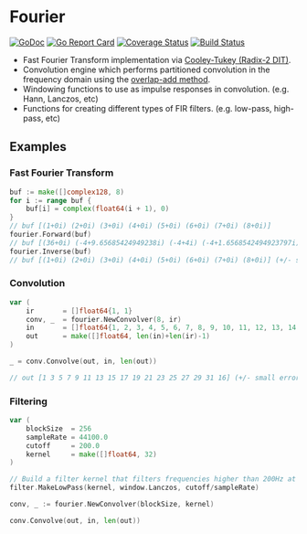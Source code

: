 # Fourier

[![GoDoc](https://godoc.org/github.com/brettbuddin/fourier?status.svg)](https://godoc.org/github.com/brettbuddin/fourier)
[![Go Report Card](https://goreportcard.com/badge/github.com/brettbuddin/fourier)](https://goreportcard.com/report/github.com/brettbuddin/fourier)
[![Coverage Status](https://codecov.io/gh/brettbuddin/fourier/graph/badge.svg)](https://codecov.io/gh/brettbuddin/fourier)
[![Build Status](https://travis-ci.org/brettbuddin/fourier.svg)](https://travis-ci.org/brettbuddin/fourier)

- Fast Fourier Transform implementation via [Cooley-Tukey (Radix-2 DIT)](https://en.wikipedia.org/wiki/Cooley–Tukey_FFT_algorithm).
- Convolution engine which performs partitioned convolution in the frequency domain using the [overlap-add method](https://en.wikipedia.org/wiki/Overlap–add_method).
- Windowing functions to use as impulse responses in convolution. (e.g.  Hann, Lanczos, etc)
- Functions for creating different types of FIR filters. (e.g.  low-pass, high-pass, etc)

## Examples

### Fast Fourier Transform

```go
buf := make([]complex128, 8)
for i := range buf {
    buf[i] = complex(float64(i + 1), 0)
}
// buf [(1+0i) (2+0i) (3+0i) (4+0i) (5+0i) (6+0i) (7+0i) (8+0i)]
fourier.Forward(buf)
// buf [(36+0i) (-4+9.65685424949238i) (-4+4i) (-4+1.6568542494923797i)...
fourier.Inverse(buf)
// buf [(1+0i) (2+0i) (3+0i) (4+0i) (5+0i) (6+0i) (7+0i) (8+0i)] (+/- small error)
```

### Convolution

```go
var (
    ir       = []float64{1, 1}
    conv, _  = fourier.NewConvolver(8, ir)
    in       = []float64{1, 2, 3, 4, 5, 6, 7, 8, 9, 10, 11, 12, 13, 14, 15, 16}
    out      = make([]float64, len(in)+len(ir)-1)
)

_ = conv.Convolve(out, in, len(out))

// out [1 3 5 7 9 11 13 15 17 19 21 23 25 27 29 31 16] (+/- small error)
```

### Filtering

```go
var (
    blockSize  = 256
    sampleRate = 44100.0
    cutoff     = 200.0
    kernel     = make([]float64, 32)
)

// Build a filter kernel that filters frequencies higher than 200Hz at 44.1kHz sampling rate.
filter.MakeLowPass(kernel, window.Lanczos, cutoff/sampleRate)

conv, _ := fourier.NewConvolver(blockSize, kernel)

conv.Convolve(out, in, len(out))
```
